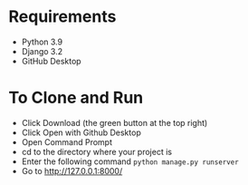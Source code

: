 # Requirements
* Python 3.9
* Django 3.2
* GitHub Desktop

# To Clone and Run
* Click Download (the green button at the top right)
* Click Open with Github Desktop
* Open Command Prompt
* cd to the directory where your project is
* Enter the following command
`python manage.py runserver`
* Go to http://127.0.0.1:8000/
